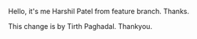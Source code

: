 Hello, it's me Harshil Patel from feature branch. Thanks.

This change is by Tirth Paghadal. Thankyou.